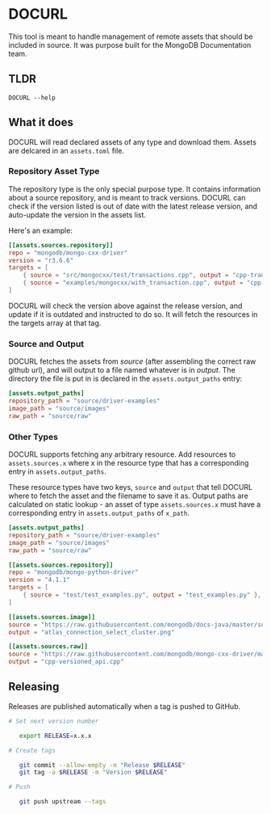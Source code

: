 # DOCURL

This tool is meant to handle management of remote assets that should
be included in source. It was purpose built for the MongoDB Documentation team.

## TLDR
`DOCURL --help`

## What it does
DOCURL will read declared assets of any type and download them. Assets are delcared
in an `assets.toml` file.

### Repository Asset Type

The repository type is the only special purpose type. It contains information
about a source repository, and is meant to track versions. DOCURL can check if
the version listed is out of date with the latest release version, and auto-update
the version in the assets list.

Here's an example:

```toml
[[assets.sources.repository]]
repo = "mongodb/mongo-cxx-driver"
version = "r3.6.6"
targets = [
    { source = "src/mongocxx/test/transactions.cpp", output = "cpp-transactions.cpp" },
    { source = "examples/mongocxx/with_transaction.cpp", output = "cpp-with-transaction.cpp" },
]
```

DOCURL will check the version above against the release version, and update if
it is outdated and instructed to do so. It will fetch the resources in the targets
array at that tag.

### Source and Output

DOCURL fetches the assets from *source* (after assembling the correct raw github url),
and will output to a file named whatever is in *output*. The directory the file is put
in is declared in the `assets.output_paths` entry:

```toml
[assets.output_paths]
repository_path = "source/driver-examples"
image_path = "source/images"
raw_path = "source/raw"
```

### Other Types
DOCURL supports fetching any arbitrary resource. Add resources to `assets.sources.x`
where x in the resource type that has a corresponding entry in `assets.output_paths`.

These resource types have two keys, `source` and `output` that tell DOCURL
where to fetch the asset and the filename to save it as. Output paths are
calculated on static lookup - an asset of type `assets.sources.x` must have a
corresponding entry in `assets.output_paths` of `x_path`.

```toml
[assets.output_paths]
repository_path = "source/driver-examples"
image_path = "source/images"
raw_path = "source/raw"

[[assets.sources.repository]]
repo = "mongodb/mongo-python-driver"
version = "4.1.1"
targets = [
    { source = "test/test_examples.py", output = "test_examples.py" },
]

[[assets.sources.image]]
source = "https://raw.githubusercontent.com/mongodb/docs-java/master/source/includes/figures/atlas_connection_select_cluster.png"
output = "atlas_connection_select_cluster.png"

[[assets.sources.raw]]
source = "https://raw.githubusercontent.com/mongodb/mongo-cxx-driver/master/src/mongocxx/test/versioned_api.cpp"
output = "cpp-versioned_api.cpp"
```

## Releasing

Releases are published automatically when a tag is pushed to GitHub.

```sh
# Set next version number

   export RELEASE=x.x.x

# Create tags

   git commit --allow-empty -m "Release $RELEASE"
   git tag -a $RELEASE -m "Version $RELEASE"

# Push

   git push upstream --tags
```
